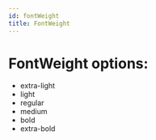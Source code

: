 ```yaml
---
id: fontWeight
title: FontWeight
---
```


# FontWeight options:
 - extra-light
 - light
 - regular
 - medium
 - bold
 - extra-bold
